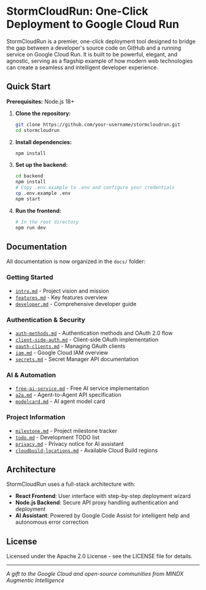 # StormCloudRun: One-Click Deployment to Google Cloud Run

StormCloudRun is a premier, one-click deployment tool designed to bridge the gap between a developer's source code on GitHub and a running service on Google Cloud Run. It is built to be powerful, elegant, and agnostic, serving as a flagship example of how modern web technologies can create a seamless and intelligent developer experience.

## Quick Start

**Prerequisites:** Node.js 18+

1. **Clone the repository:**
   ```bash
   git clone https://github.com/your-username/stormcloudrun.git
   cd stormcloudrun
   ```

2. **Install dependencies:**
   ```bash
   npm install
   ```

3. **Set up the backend:**
   ```bash
   cd backend
   npm install
   # Copy .env.example to .env and configure your credentials
   cp .env.example .env
   npm start
   ```

4. **Run the frontend:**
   ```bash
   # In the root directory
   npm run dev
   ```

## Documentation

All documentation is now organized in the `docs/` folder:

### Getting Started
- [`intro.md`](intro.md) - Project vision and mission
- [`features.md`](features.md) - Key features overview
- [`developer.md`](developer.md) - Comprehensive developer guide

### Authentication & Security
- [`auth-methods.md`](auth-methods.md) - Authentication methods and OAuth 2.0 flow
- [`client-side-auth.md`](client-side-auth.md) - Client-side OAuth implementation
- [`oauth-clients.md`](oauth-clients.md) - Managing OAuth clients
- [`iam.md`](iam.md) - Google Cloud IAM overview
- [`secrets.md`](secrets.md) - Secret Manager API documentation

### AI & Automation
- [`free-ai-service.md`](free-ai-service.md) - Free AI service implementation
- [`a2a.md`](a2a.md) - Agent-to-Agent API specification
- [`modelcard.md`](modelcard.md) - AI agent model card

### Project Information
- [`milestone.md`](milestone.md) - Project milestone tracker
- [`todo.md`](todo.md) - Development TODO list
- [`privacy.md`](privacy.md) - Privacy notice for AI assistant
- [`cloudbuild-locations.md`](cloudbuild-locations.md) - Available Cloud Build regions

## Architecture

StormCloudRun uses a full-stack architecture with:
- **React Frontend**: User interface with step-by-step deployment wizard
- **Node.js Backend**: Secure API proxy handling authentication and deployment
- **AI Assistant**: Powered by Google Code Assist for intelligent help and autonomous error correction

## License

Licensed under the Apache 2.0 License - see the LICENSE file for details.

---

*A gift to the Google Cloud and open-source communities from MINDX Augmentic Intelligence*
